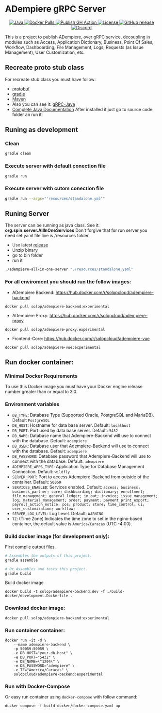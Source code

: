 # ADempiere gRPC Server

<p align="center">
  <a href="https://adoptium.net/es/temurin/releases/?version=11">
    <img src="https://badgen.net/badge/Java/11/orange" alt="Java">
  </a>
  <a href="https://hub.docker.com/r/solopcloud/adempiere-backend">
    <img src="https://img.shields.io/docker/pulls/solopcloud/adempiere-backend.svg" alt="Docker Pulls">
  </a>
  <a href="https://github.com/solop-develop/backend/actions/workflows/publish.yml">
    <img src="https://github.com/solop-develop/backend/actions/workflows/publish.yml/badge.svg" alt="Publish GH Action">
  </a>
  <a href="https://github.com/solop-develop/backend/blob/master/LICENSE">
    <img src="https://img.shields.io/badge/license-GNU/GPL%20(v2)-blue" alt="License">
  </a>
  <a href="https://github.com/solop-develop/backend/releases/latest">
    <img src="https://img.shields.io/github/release/solop-develop/backend.svg" alt="GitHub release">
  </a>
  <a href="https://discord.gg/T6eH6A7PJZ">
    <img src="https://badgen.net/badge/discord/join%20chat" alt="Discord">
  </a>
</p>


This is a project to publish ADempiere, over gRPC service, decoupling in modules such as Access, Application Dictionary, Business, Point Of Sales, Workflow, Dashboarding, File Management, Logs, Requests (as Issue Management), User Customization, etc.


## Recreate proto stub class
For recreate stub class you must have follow:
- [protobuf](https://github.com/protocolbuffers/protobuf/releases)
- [gradle](https://gradle.org/install)
- [Maven](https://search.maven.org/)
- Also you can see it: [gRPC-Java](https://grpc.io/docs/quickstart/java.html)
- [Complete Java Documentation](https://grpc.io/docs/tutorials/basic/java.html)
After installed it just go to source code folder an run it:

## Runing as development
### Clean
``` bash
gradle clean
```

### Execute server with default conection file
``` bash
gradle run
```

### Execute server with cutom conection file
``` bash
gradle run --args="'resources/standalone.yml'"
```

## Runing Server
The server can be running as java class. See it: **org.spin.server.AllInOneServices**
Don't forgive that for run server you need set yaml file line is /resources folder.

- Use latest [release](https://github.com/solop-develop/backend/releases)
- Unzip binary
- go to bin folder
- run it

```bash
./adempiere-all-in-one-server "./resources/standalone.yaml"
```


### For all enviroment you should run the follow images:
- ADempiere Backend: https://hub.docker.com/r/solopcloud/adempiere-backend
```shell
docker pull solop/adempiere-backend:experimental
```
- ADempiere Proxy: https://hub.docker.com/r/solopcloud/adempiere-proxy
```shell
docker pull solop/adempiere-proxy:experimental
```
- Frontend-Core: https://hub.docker.com/r/solopcloud/adempiere-vue
```shell
docker pull solop/adempiere-vue:experimental
```

## Run docker container:

### Minimal Docker Requirements

To use this Docker image you must have your Docker engine release number greater
than or equal to 3.0.

### Environment variables
 * `DB_TYPE`: Database Type (Supported Oracle, PostgreSQL and MariaDB). Default `PostgreSQL`
 * `DB_HOST`: Hostname for data base server. Default: `localhost`
 * `DB_PORT`: Port used by data base server. Default: `5432`
 * `DB_NAME`: Database name that Adempiere-Backend will use to connect with the database. Default: `adempiere`
 * `DB_USER`: Database user that Adempiere-Backend will use to connect with the database. Default: `adempiere`
 * `DB_PASSWORD`: Database password that Adempiere-Backend will use to connect with the database. Default: `adempiere`
 * `ADEMPIERE_APPS_TYPE`: Application Type for Database Management Connection. Default: `wildfly`
 * `SERVER_PORT`: Port to access Adempiere-Backend from outside of the container. Default: `50059`
 * `SERVICES_ENABLED`: Services enabled. Default: `access; business; business_partner; core; dashboarding; dictionary; enrollment; file_management; general_ledger; in_out; invoice; issue_management; log; material_management; order; payment; payment_print_export; payroll_action_notice; pos; product; store; time_control; ui; user_customization; workflow;`
 * `SERVER_LOG_LEVEL`: Log Level. Default: `WARNING`
 * `TZ`: (Time Zone) Indicates the time zone to set in the nginx-based container, the default value is `America/Caracas` (UTC -4:00).

### Build docker image (for development only):
First compile output files.
``` bash
# Assembles the outputs of this project.
gradle assemble

# Or Assembles and tests this project.
gradle build
```

Build docker image
```shell
docker build -t solop/adempiere-backend:dev -f ./build-docker/development.Dockerfile .
```

### Download docker image:
```shell
docker pull solop/adempiere-backend:experimental
```

### Run container container:
```shell
docker run -it -d \
	--name adempiere-backend \
	-p 50059:50059 \
	-e DB_HOST="your-db-host" \
	-e DB_PORT="5432" \
	-e DB_NAME=\"1204\" \
	-e DB_PASSWORD="adempiere" \
	-e TZ="America/Caracas" \
	solopcloud/adempiere-backend:experimental
```

### Run with Docker-Compose
Or easy run container using `docker-compose` with follow command:
```shell
docker compose -f build-docker/docker-compose.yaml up
```
